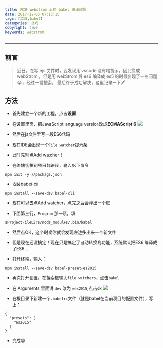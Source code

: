 ```yaml
---
title: 解决 webstrom 上的 babel 编译问题
date: 2017-12-05 07:13:15
tags: [工具,babel]
categories: 技巧
copyright: true
keywords: webstrom
---
```


----

## 前言

>近日，在写 ejs 文件时，我发现用 vscode 没有啥提示，因此换成 webStrom ，但是用 webStrom 将 es6 编译成 es5 的时候出现了一些问题😭，经过一番搜索， 最后终于成功解决，这里记录一下🖊

<!--more-->

## 方法

* 首先建立一个新的工程，点击**设置**

* 在设置里面，把JavaScript language version改成**ECMAScript 6**
![](http://upload-images.jianshu.io/upload_images/5308475-384e088e614a106c.jpg?imageMogr2/auto-orient/strip%7CimageView2/2/w/1240)

* 然后在js文件里写一段ES6代码

* 现在IDE会出现一个`File watcher`提示条

* 此时先别点Add watcher！

* 在终端切换到项目的路径，输入以下命令

```
npm init -y //package.json
```

* 安装babel-cli

```
npm install --save-dev babel-cli
```

* 现在可以去点Add watcher，点完之后会弹出一个框

* 下面第三行，`Program` 那一项，填

```
$ProjectFileDir$/node_modules/.bin/babel
```

* 然后点OK，这个时候你就会发现左边多出来一个新文件

* 但是现在还没搞定！现在只是搞定了自动转换的功能，系统默认把ES6 编译成了ES6...

* 打开终端，输入：

```
npm install --save-dev babel-preset-es2015
```

* 再次打开设置，在搜索框输入`file watchers`，点击`babel`

* 在 Arguments 里面讲 `dev` 改为  `=es2015`,点击ok
![](http://upload-images.jianshu.io/upload_images/5308475-cd5fda1fb471aa6b.jpg?imageMogr2/auto-orient/strip%7CimageView2/2/w/1240)

* 在根目录下新建一个`.babelrc`文件（就是babel在当前项目的配置文件），写上：

```
{
  "presets": [
    "es2015"
  ]
}
```

* 完成😁




